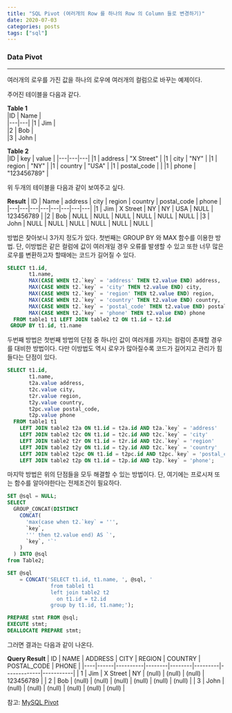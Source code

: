 ```yaml
---
title: "SQL Pivot (여러개의 Row 를 하나의 Row 의 Column 들로 변경하기)"
date: 2020-07-03
categories: posts
tags: ["sql"]
---
```


### **Data Pivot**
---
여러개의 로우를 가진 값을 하나의 로우에 여러개의 컬럼으로 바꾸는 예제이다.

주어진 테이블을 다음과 같다.

**Table 1**  
|ID | Name |  
|---|---|
|1 | Jim |  
|2 | Bob |  
|3 | John |  

**Table 2**  
|ID | key | value |
|---|---|---|
|1 | address | "X Street" |
|1 | city | "NY" | 
|1 | region | "NY" | 
|1 | country | "USA" | 
|1 | postal_code |  | 
|1 | phone | "123456789" | 

위 두개의 테이블을 다음과 같이 보여주고 싶다.

**Result**
| ID |  Name | address | city | region | country | postal_code | phone |
|---|---|---|---|---|---|---|---|
|1 | Jim | X Street | NY | NY | USA | NULL | 123456789 |
|2 | Bob | NULL | NULL | NULL | NULL | NULL | NULL |
|3 | John | NULL | NULL | NULL | NULL | NULL | NULL |

방법은 찾아보니 3가지 정도가 있다. 첫번째는 GROUP BY 와 MAX 함수를 이용한 방법. 단, 이방법은 같은 컬럼에 값이 여러개일 경우 오류를 발생할 수 있고 또한 너무 많은 로우를 변환하고자 할때에는 코드가 길어질 수 있다.

```sql
SELECT t1.id,
       t1.name,
       MAX(CASE WHEN t2.`key` = 'address' THEN t2.value END) address,
       MAX(CASE WHEN t2.`key` = 'city' THEN t2.value END) city,
       MAX(CASE WHEN t2.`key` = 'region' THEN t2.value END) region,
       MAX(CASE WHEN t2.`key` = 'country' THEN t2.value END) country,
       MAX(CASE WHEN t2.`key` = 'postal_code' THEN t2.value END) postal_code,
       MAX(CASE WHEN t2.`key` = 'phone' THEN t2.value END) phone
  FROM table1 t1 LEFT JOIN table2 t2 ON t1.id = t2.id
 GROUP BY t1.id, t1.name
```

두번째 방법은 첫번째 방법의 단점 중 하나인 값이 여러개를 가지는 컬럼이 존재할 경우를 대비한 방법이다. 다만 이방법도 역시 로우가 많아질수록 코드가 길어지고 관리가 힘들다는 단점이 있다.

```sql
SELECT t1.id,
       t1.name,
       t2a.value address,
       t2c.value city,
       t2r.value region,
       t2y.value country,
       t2pc.value postal_code,
       t2p.value phone
  FROM table1 t1 
    LEFT JOIN table2 t2a ON t1.id = t2a.id AND t2a.`key` = 'address'
    LEFT JOIN table2 t2c ON t1.id = t2c.id AND t2c.`key` = 'city' 
    LEFT JOIN table2 t2r ON t1.id = t2r.id AND t2c.`key` = 'region' 
    LEFT JOIN table2 t2y ON t1.id = t2y.id AND t2c.`key` = 'country' 
    LEFT JOIN table2 t2pc ON t1.id = t2pc.id AND t2pc.`key` = 'postal_code' 
    LEFT JOIN table2 t2p ON t1.id = t2p.id AND t2p.`key` = 'phone';
```

마지막 방법은 위의 단점들을 모두 해결할 수 있는 방법이다. 단, 여기에는 프로시져 또는 함수를 알아야한다는 전제조건이 필요하다.

```sql
SET @sql = NULL;
SELECT
  GROUP_CONCAT(DISTINCT
    CONCAT(
      'max(case when t2.`key` = ''',
      `key`,
      ''' then t2.value end) AS `',
      `key`, '`'
    )
  ) INTO @sql
from Table2;

SET @sql 
    = CONCAT('SELECT t1.id, t1.name, ', @sql, ' 
              from table1 t1
              left join table2 t2
                on t1.id = t2.id
              group by t1.id, t1.name;');

PREPARE stmt FROM @sql;
EXECUTE stmt;
DEALLOCATE PREPARE stmt;
```

그러면 결과는 다음과 같이 나온다.

**Query Result**
| ID | NAME |  ADDRESS |   CITY | REGION | COUNTRY | POSTAL_CODE |     PHONE |
|----|------|----------|--------|--------|---------|-------------|-----------|
|  1 |  Jim | X Street |     NY | (null) |  (null) |      (null) | 123456789 |
|  2 |  Bob |   (null) | (null) | (null) |  (null) |      (null) |    (null) |
|  3 | John |   (null) | (null) | (null) |  (null) |      (null) |    (null) |

참고: [MySQL Pivot](https://stackoverflow.com/questions/21118809/combine-multiple-rows-into-one-row-mysql)